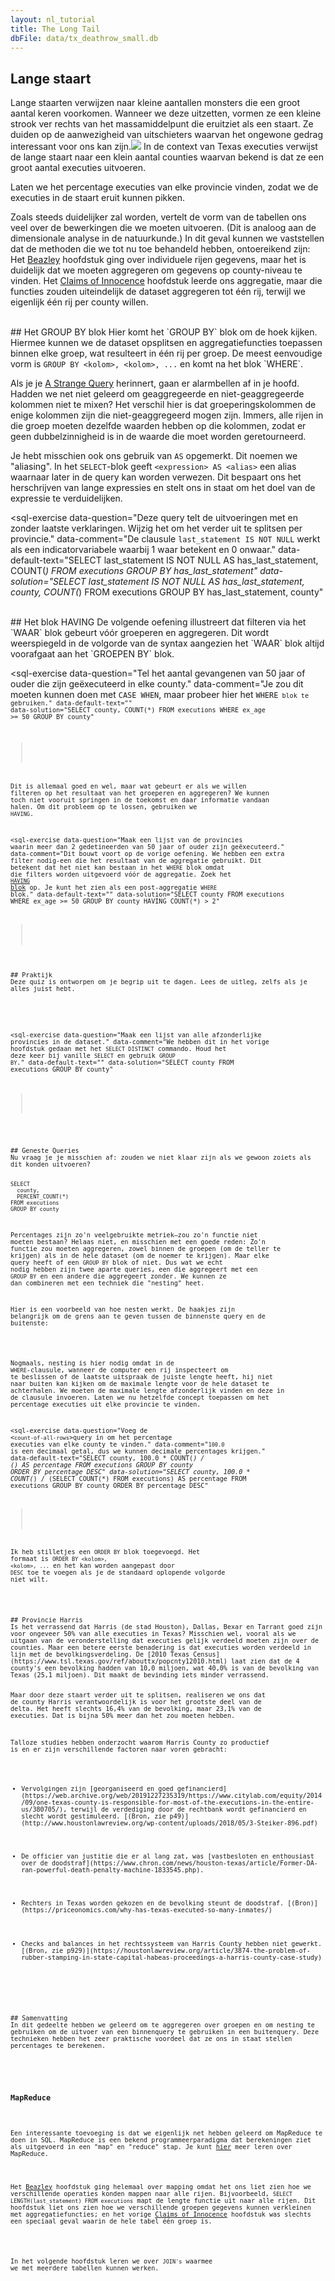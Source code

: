 ```yaml
---
layout: nl_tutorial
title: The Long Tail
dbFile: data/tx_deathrow_small.db
---
```


<a name="long_tail"></a>
## Lange staart
Lange staarten verwijzen naar kleine aantallen monsters die een groot aantal keren voorkomen. Wanneer we deze uitzetten, vormen ze een kleine strook ver rechts van het massamiddelpunt die eruitziet als een staart. Ze duiden op de aanwezigheid van uitschieters waarvan het ongewone gedrag interessant voor ons kan zijn.![](../imgs/execution_tail.png) In de context van Texas executies verwijst de lange staart naar een klein aantal counties waarvan bekend is dat ze een groot aantal executies uitvoeren.

Laten we het percentage executies van elke provincie vinden, zodat we de executies in de staart eruit kunnen pikken.

Zoals steeds duidelijker zal worden, vertelt de vorm van de tabellen ons veel over de bewerkingen die we moeten uitvoeren. (Dit is analoog aan de dimensionale analyse in de natuurkunde.) In dit geval kunnen we vaststellen dat de methoden die we tot nu toe behandeld hebben, ontoereikend zijn: Het [Beazley](beazley.html) hoofdstuk ging over individuele rijen gegevens, maar het is duidelijk dat we moeten aggregeren om gegevens op county-niveau te vinden. Het [Claims of Innocence](innocence.html) hoofdstuk leerde ons aggregatie, maar die functies zouden uiteindelijk de dataset aggregeren tot één rij, terwijl we eigenlijk één rij per county willen.

<br>
<a name="groupby"></a>
## Het GROUP BY blok
Hier komt het `GROUP BY` blok om de hoek kijken. Hiermee kunnen we de dataset opsplitsen en aggregatiefuncties toepassen binnen elke groep, wat resulteert in één rij per groep. De meest eenvoudige vorm is <code class="codeblock">GROUP BY &lt;kolom&gt;, &lt;kolom&gt;, ...</code> en komt na het blok `WHERE`.

<sql-exercise
  data-question="This query pulls the execution counts per county."
  data-default-text="SELECT
  county,
  COUNT(*) AS county_executions
FROM executions
GROUP BY county"></sql-exercise>

Als je je [A Strange Query](innocence.html#strange) herinnert, gaan er alarmbellen af in je hoofd. Hadden we net niet geleerd om geaggregeerde en niet-geaggregeerde kolommen niet te mixen? Het verschil hier is dat groeperingskolommen de enige kolommen zijn die niet-geaggregeerd mogen zijn. Immers, alle rijen in die groep moeten dezelfde waarden hebben op die kolommen, zodat er geen dubbelzinnigheid is in de waarde die moet worden geretourneerd.

Je hebt misschien ook ons gebruik van `AS` opgemerkt. Dit noemen we "aliasing". In het `SELECT`-blok geeft <code class="codeblock">&lt;expression&gt; AS &lt;alias&gt;</code> een alias waarnaar later in de query kan worden verwezen. Dit bespaart ons het herschrijven van lange expressies en stelt ons in staat om het doel van de expressie te verduidelijken.

<sql-exercise 
  data-question="Deze query telt de uitvoeringen met en zonder laatste verklaringen. Wijzig het om het verder uit te splitsen per provincie." 
  data-comment="De clausule `last_statement IS NOT NULL` werkt als een indicatorvariabele waarbij 1 waar betekent en 0 onwaar." 
  data-default-text="SELECT
  last_statement IS NOT NULL AS has_last_statement,
  COUNT(*)
FROM executions
GROUP BY has_last_statement" 
  data-solution="SELECT
  last_statement IS NOT NULL AS has_last_statement, county,
  COUNT(*)
FROM executions
GROUP BY has_last_statement, county"
  ></sql-exercise>

<br>
<a name="having"></a>
## Het blok HAVING
De volgende oefening illustreert dat filteren via het `WAAR` blok gebeurt vóór groeperen en aggregeren. Dit wordt weerspiegeld in de volgorde van de syntax aangezien het `WAAR` blok altijd voorafgaat aan het `GROEPEN BY` blok.

<sql-exercise 
  data-question="Tel het aantal gevangenen van 50 jaar of ouder die zijn geëxecuteerd in elke county." data-comment="Je zou dit moeten kunnen doen met <code>CASE WHEN</code>, maar probeer hier het <code>WHERE<code> blok te gebruiken." data-default-text=""
  data-solution="SELECT county, COUNT(*)
FROM executions
WHERE ex_age >= 50
GROUP BY county"
  ></sql-exercise>

Dit is allemaal goed en wel, maar wat gebeurt er als we willen filteren op het resultaat van het groeperen en aggregeren? We kunnen toch niet vooruit springen in de toekomst en daar informatie vandaan halen. Om dit probleem op te lossen, gebruiken we `HAVING`.

<sql-exercise 
  data-question="Maak een lijst van de provincies waarin meer dan 2 gedetineerden van 50 jaar of ouder zijn geëxecuteerd."
  data-comment="Dit bouwt voort op de vorige oefening. We hebben een extra filter nodig-een die het resultaat van de aggregatie gebruikt. Dit betekent dat het niet kan bestaan in het <code>WHERE</code> blok omdat die filters worden uitgevoerd vóór de aggregatie. Zoek het <a href='https://www.w3schools.com/sql/sql_having.asp'><code>HAVING</code> blok</a> op. Je kunt het zien als een post-aggregatie <code>WHERE</code> blok." data-default-text=""
  data-solution="SELECT county
FROM executions
WHERE ex_age >= 50
GROUP BY county
HAVING COUNT(\*) > 2"
  ></sql-exercise>

<br>
## Praktijk
Deze quiz is ontworpen om je begrip uit te dagen. Lees de uitleg, zelfs als je alles juist hebt.

<sql-quiz
  data-title="Mark the statements that are true."
  data-description="This query finds the number of inmates from each county and 10 year age range. <pre>
SELECT
  county,
  ex_age/10 AS decade_age,
  COUNT(*)
FROM executions
GROUP BY county, decade_age</pre>">
  <sql-quiz-option
    data-value="valid"
    data-statement="The query is valid (ie. won't throw an error when run)."
    data-hint="Were you thrown off by <code>ex_age/10</code>? Grouping by transformed columns is fine too."
    data-correct="true"></sql-quiz-option>
  <sql-quiz-option
    data-value="gran"
    data-statement="The query would return more rows if we were to use <code>ex_age</code> instead of <code>ex_age/10</code>."
    data-hint="Remember that <code>ex_age/10</code> does integer division which rounds all the ages. This produces fewer unique groups."
    data-correct="true"></sql-quiz-option>
  <sql-quiz-option
    data-value="unique_combocc"
    data-statement="The output will have as many rows as there are unique combinations of counties and decade_ages in the dataset."
    data-hint="This is correct."
    data-correct="true"></sql-quiz-option>
  <sql-quiz-option
    data-statement="The output will have a group ('Bexar', 6) even though no Bexar county inmates were between 60 and 69 at execution time."
    data-hint="The <code>GROUP BY</code> block finds all combinations <i>in the dataset</i> rather than all theoretically possible combinations."
    data-value="abstract_cartesian"></sql-quiz-option>
  <sql-quiz-option
    data-statement="The output will have a different value of county for every row it returns."
    data-hint="This would be true only if <code>county</code> were the only grouping column. Here, we can have many groups with the same county but different decade_ages."
    data-value="one_col_diff"></sql-quiz-option>
  <sql-quiz-option
    data-statement="The output can have groups where the count is 0."
    data-hint="This is similar to the ('Bexar', 6) question. If there are no rows with ('Bexar', 6), the group won't even show up."
    data-value="count_zero"></sql-quiz-option>
  <sql-quiz-option
    data-statement="The query would be valid even if we don't specify <code>county</code> in the <code>SELECT</code> block."
    data-hint="The grouping columns don't necessarily have to be in the <code>SELECT</code> block. It would be valid, but not make much sense because we wouldn't know which counts are for which county."
    data-value="missing_gp_col"
    data-correct="true"></sql-quiz-option>
  <sql-quiz-option
    data-statement="It is reasonable to add <code>last_name</code> to the <code>SELECT</code> block even without grouping by it."
    data-hint="Even though it would be valid (in SQLite) for the reasons set forth in <a href='innocence.html#strange'>A Strange Query</a>, it is poor form to have non-aggregate, non-grouping columns in the <code>SELECT</code> block."
    data-value="extra_gp_col"></sql-quiz-option>
</sql-quiz>

<sql-exercise 
  data-question="Maak een lijst van alle afzonderlijke provincies in de dataset."
  data-comment="We hebben dit in het vorige hoofdstuk gedaan met het <code>SELECT DISTINCT</code> commando. Houd het deze keer bij vanille <code>SELECT</code> en gebruik <code>GROUP BY</code>."
  data-default-text=""
  data-solution="SELECT county FROM executions GROUP BY county"
></sql-exercise>

<br>
<a name="nested"></a>
## Geneste Queries
Nu vraag je je misschien af: zouden we niet klaar zijn als we gewoon zoiets als dit konden uitvoeren?

    SELECT
      county,
      PERCENT_COUNT(*)
    FROM executions
    GROUP BY county

Percentages zijn zo'n veelgebruikte metriek&mdash;zou zo'n functie niet moeten bestaan? Helaas niet, en misschien met een goede reden: Zo'n functie zou moeten aggregeren, zowel binnen de groepen (om de teller te krijgen) als in de hele dataset (om de noemer te krijgen). Maar elke query heeft of een `GROUP BY` blok of niet. Dus wat we echt nodig hebben zijn twee aparte queries, een die aggregeert met een `GROUP BY` en een andere die aggregeert zonder. We kunnen ze dan combineren met een techniek die "nesting" heet.

Hier is een voorbeeld van hoe nesten werkt. De haakjes zijn belangrijk om de grens aan te geven tussen de binnenste query en de buitenste:

<sql-exercise
  data-question="Find the first and last name of the inmate with the longest last statement (by character count)."
  data-comment="Write in a suitable query to nest in &lt;<code>length-of-longest-last-statement</code>&gt;."
  data-default-text="SELECT first_name, last_name
FROM executions
WHERE LENGTH(last_statement) =
    (<length-of-longest-last-statement>)"
  data-solution="SELECT first_name, last_name
FROM executions
WHERE LENGTH(last_statement) =
    (SELECT MAX(LENGTH(last_statement))
     FROM executions)"></sql-exercise>

Nogmaals, nesting is hier nodig omdat in de `WHERE`-clausule, wanneer de computer een rij inspecteert om te beslissen of de laatste uitspraak de juiste lengte heeft, hij niet naar buiten kan kijken om de maximale lengte voor de hele dataset te achterhalen. We moeten de maximale lengte afzonderlijk vinden en deze in de clausule invoeren. Laten we nu hetzelfde concept toepassen om het percentage executies uit elke provincie te vinden.

<sql-exercise
  data-question="Voeg de &lt;<code>count-of-all-rows</code>&gt;query in om het percentage executies van elke county te vinden."
  data-comment="<code>100.0</code> is een decimaal getal, dus we kunnen decimale percentages krijgen." data-default-text="SELECT
  county,
  100.0 * COUNT(*) / (<count-of-all-rows>)
    AS percentage
FROM executions
GROUP BY county
ORDER BY percentage DESC"
  data-solution="SELECT
  county,
  100.0 * COUNT(*) / (SELECT COUNT(*) FROM executions)
   AS percentage
FROM executions
GROUP BY county
ORDER BY percentage DESC"
  ></sql-exercise>

Ik heb stilletjes een `ORDER BY` blok toegevoegd. Het formaat is <code class="codeblock">ORDER BY &lt;kolom&gt;, &lt;kolom&gt;, ...</code> en het kan worden aangepast door `DESC` toe te voegen als je de standaard oplopende volgorde niet wilt.

<br>
<a name="harris"></a>
## Provincie Harris
Is het verrassend dat Harris (de stad Houston), Dallas, Bexar en Tarrant goed zijn voor ongeveer 50% van alle executies in Texas? Misschien wel, vooral als we uitgaan van de veronderstelling dat executies gelijk verdeeld moeten zijn over de counties. Maar een betere eerste benadering is dat executies worden verdeeld in lijn met de bevolkingsverdeling. De [2010 Texas Census] (https://www.tsl.texas.gov/ref/abouttx/popcnty12010.html) laat zien dat de 4 county's een bevolking hadden van 10,0 miljoen, wat 40,0% is van de bevolking van Texas (25,1 miljoen). Dit maakt de bevinding iets minder verrassend.

Maar door deze staart verder uit te splitsen, realiseren we ons dat de county Harris verantwoordelijk is voor het grootste deel van de delta. Het heeft slechts 16,4% van de bevolking, maar 23,1% van de executies. Dat is bijna 50% meer dan het zou moeten hebben.

Talloze studies hebben onderzocht waarom Harris County zo productief is en er zijn verschillende factoren naar voren gebracht:
- <p>Vervolgingen zijn [georganiseerd en goed gefinancierd](https://web.archive.org/web/20191227235319/https://www.citylab.com/equity/2014/09/one-texas-county-is-responsible-for-most-of-the-executions-in-the-entire-us/380705/), terwijl de verdediging door de rechtbank wordt gefinancierd en slecht wordt gestimuleerd. [(Bron, zie p49)](http://www.houstonlawreview.org/wp-content/uploads/2018/05/3-Steiker-896.pdf)</p>
- <p>De officier van justitie die er al lang zat, was [vastbesloten en enthousiast over de doodstraf](https://www.chron.com/news/houston-texas/article/Former-DA-ran-powerful-death-penalty-machine-1833545.php).</p>
- <p>Rechters in Texas worden gekozen en de bevolking steunt de doodstraf. [(Bron)](https://priceonomics.com/why-has-texas-executed-so-many-inmates/)</p>
- <p>Checks and balances in het rechtssysteem van Harris County hebben niet gewerkt. [(Bron, zie p929)](https://houstonlawreview.org/article/3874-the-problem-of-rubber-stamping-in-state-capital-habeas-proceedings-a-harris-county-case-study)</p>

<br>
<a name="recap"></a>
## Samenvatting
In dit gedeelte hebben we geleerd om te aggregeren over groepen en om nesting te gebruiken om de uitvoer van een binnenquery te gebruiken in een buitenquery. Deze technieken hebben het zeer praktische voordeel dat ze ons in staat stellen percentages te berekenen.

<a name="mapreduce"></a>
<div class="sideNote">
  <h3>MapReduce</h3>
  <p>Een interessante toevoeging is dat we eigenlijk net hebben geleerd om MapReduce te doen in SQL. MapReduce is een bekend programmeerparadigma dat berekeningen ziet als uitgevoerd in een "map" en "reduce" stap. Je kunt <a href="https://stackoverflow.com/questions/28982/simple-explanation-of-mapreduce">hier</a> meer leren over MapReduce.</p>
  <p>Het <a href="beazley.html">Beazley</a> hoofdstuk ging helemaal over mapping omdat het ons liet zien hoe we verschillende operaties konden mappen naar alle rijen. Bijvoorbeeld, <code>SELECT LENGTH(last_statement) FROM executions</code> mapt de lengte functie uit naar alle rijen. Dit hoofdstuk liet ons zien hoe we verschillende groepen gegevens kunnen verkleinen met aggregatiefuncties; en het vorige <a href="innocence.html">Claims of Innocence</a> hoofdstuk was slechts een speciaal geval waarin de hele tabel één groep is.</p>
</div>

In het volgende hoofdstuk leren we over `JOIN's` waarmee we met meerdere tabellen kunnen werken.